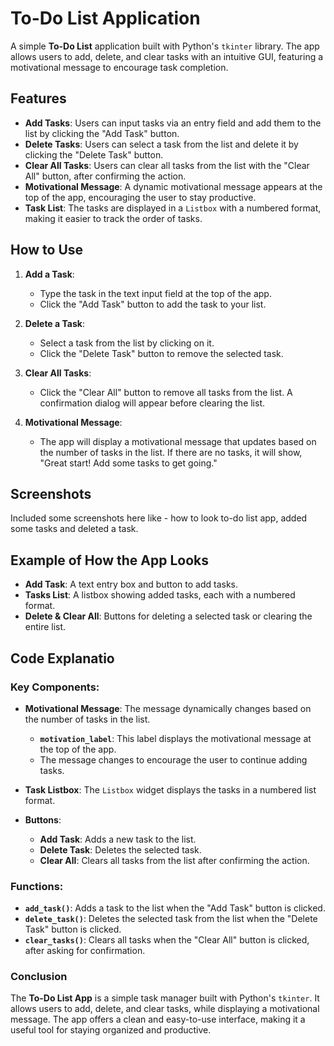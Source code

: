 # To-Do List Application

A simple **To-Do List** application built with Python's `tkinter` library. The app allows users to add, delete, and clear tasks with an intuitive GUI, featuring a motivational message to encourage task completion.

## Features

- **Add Tasks**: Users can input tasks via an entry field and add them to the list by clicking the "Add Task" button.
- **Delete Tasks**: Users can select a task from the list and delete it by clicking the "Delete Task" button.
- **Clear All Tasks**: Users can clear all tasks from the list with the "Clear All" button, after confirming the action.
- **Motivational Message**: A dynamic motivational message appears at the top of the app, encouraging the user to stay productive.
- **Task List**: The tasks are displayed in a `Listbox` with a numbered format, making it easier to track the order of tasks.


## How to Use

1. **Add a Task**: 
   - Type the task in the text input field at the top of the app.
   - Click the "Add Task" button to add the task to your list.
   
2. **Delete a Task**: 
   - Select a task from the list by clicking on it.
   - Click the "Delete Task" button to remove the selected task.
   
3. **Clear All Tasks**: 
   - Click the "Clear All" button to remove all tasks from the list. A confirmation dialog will appear before clearing the list.

4. **Motivational Message**: 
   - The app will display a motivational message that updates based on the number of tasks in the list. If there are no tasks, it will show, "Great start! Add some tasks to get going."

## Screenshots

Included some screenshots here like - how to look to-do list app, added some tasks and deleted a task.

## Example of How the App Looks

- **Add Task**: A text entry box and button to add tasks.
- **Tasks List**: A listbox showing added tasks, each with a numbered format.
- **Delete & Clear All**: Buttons for deleting a selected task or clearing the entire list.

## Code Explanatio

### Key Components:

- **Motivational Message**: The message dynamically changes based on the number of tasks in the list.
  - **`motivation_label`**: This label displays the motivational message at the top of the app.
  - The message changes to encourage the user to continue adding tasks.
  
- **Task Listbox**: The `Listbox` widget displays the tasks in a numbered list format.
  
- **Buttons**:
  - **Add Task**: Adds a new task to the list.
  - **Delete Task**: Deletes the selected task.
  - **Clear All**: Clears all tasks from the list after confirming the action.

### Functions:

- **`add_task()`**: Adds a task to the list when the "Add Task" button is clicked.
- **`delete_task()`**: Deletes the selected task from the list when the "Delete Task" button is clicked.
- **`clear_tasks()`**: Clears all tasks when the "Clear All" button is clicked, after asking for confirmation.

### Conclusion

The **To-Do List App** is a simple task manager built with Python's `tkinter`. It allows users to add, delete, and clear tasks, while displaying a motivational message. The app offers a clean and easy-to-use interface, making it a useful tool for staying organized and productive.
